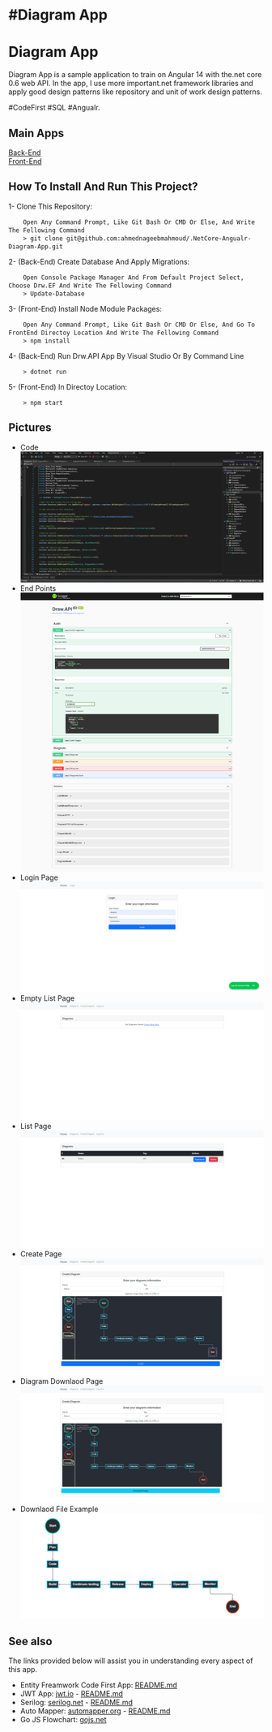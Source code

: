 # #Diagram App

Diagram App
=====
Diagram App is a sample application to train on Angular 14 with the.net core 0.6 web API. In the app, I use more important.net framework libraries and apply good design patterns like repository and unit of work design patterns.

#CodeFirst #SQL #Angualr.

## Main Apps
[Back-End](https://github.com/ahmednageebmahmoud/.NetCore-Angualr-Diagram-App/tree/master/BackEnd) <br>
[Front-End](https://github.com/ahmednageebmahmoud/.NetCore-Angualr-Diagram-App/tree/master/FrontEnd)

How To Install And Run This Project?
-----------------------------------------
1- Clone This Repository:
```
    Open Any Command Prompt, Like Git Bash Or CMD Or Else, And Write The Fellowing Command
    > git clone git@github.com:ahmednageebmahmoud/.NetCore-Angualr-Diagram-App.git
```

2- (Back-End) Create Database And Apply Migrations:
```
    Open Console Package Manager And From Default Project Select, Choose Drw.EF And Write The Fellowing Command
    > Update-Database 
```

3- (Front-End) Install Node Module Packages:
```
    Open Any Command Prompt, Like Git Bash Or CMD Or Else, And Go To FrontEnd Directoy Location And Write The Fellowing Command
    > npm install 
```
 
4- (Back-End) Run Drw.API App By Visual Studio Or By Command Line 
```
    > dotnet run 
```
5- (Front-End) In Directoy Location:
```
    > npm start
```

Pictures
--------------------------------------------------------------------------------
- Code
<br>![EndPoints](https://github.com/ahmednageebmahmoud/.NetCore-Angualr-Diagram-App/blob/master/Documentation/Code.png?raw=true)
- End Points
<br>![EndPoints](https://github.com/ahmednageebmahmoud/.NetCore-Angualr-Diagram-App/blob/master/Documentation/End%20Points.png?raw=true)
- Login Page
<br> ![Login Page](https://github.com/ahmednageebmahmoud/.NetCore-Angualr-Diagram-App/blob/master/Documentation/Login%20Page.png?raw=true)
- Empty List Page
<br> ![Diagram Empty List Page](https://github.com/ahmednageebmahmoud/.NetCore-Angualr-Diagram-App/blob/master/Documentation/Diagram%20List%20Page%20Empty.png?raw=true)
- List Page
<br> ![Diagram List Page](https://github.com/ahmednageebmahmoud/.NetCore-Angualr-Diagram-App/blob/master/Documentation/Diagram%20List%20Page.png?raw=true)
- Create Page
<br> ![Diagram Create Page](https://github.com/ahmednageebmahmoud/.NetCore-Angualr-Diagram-App/blob/master/Documentation/Diagram%20Create%20Page.png?raw=true)
- Diagram Downlaod Page
<br> ![Diagram Downlaod Page](https://github.com/ahmednageebmahmoud/.NetCore-Angualr-Diagram-App/blob/master/Documentation/Diagram%20Downlaod%20Page.png?raw=true)
- Downlaod File Example
<br> ![Downlaod File Example](https://github.com/ahmednageebmahmoud/.NetCore-Angualr-Diagram-App/blob/master/Documentation/Diagram%20Downlaod%20Example.png?raw=true)



See also
--------------------------------------------------------------------------------

The links provided below will assist you in understanding every aspect of this app. 

* Entity Freamwork Code First App: [README.md](https://github.com/ahmednageebmahmoud/LearnNetCoreWepAPI/tree/master/Entity%20Framework)
* JWT App: [jwt.io](https://jwt.io/) - [README.md](https://github.com/ahmednageebmahmoud/LearnNetCoreWepAPI/tree/master/LearnNetCoreWepAPI.Authorization)
* Serilog: [serilog.net](https://serilog.net/) - [README.md](https://github.com/ahmednageebmahmoud/.NetCore-Angualr-Diagram-App/blob/master/SerilogREADME.md) 
* Auto Mapper:  [automapper.org](https://automapper.org/) - [README.md](https://github.com/ahmednageebmahmoud/.NetCore-Angualr-Diagram-App/blob/master/README.md) 
* Go JS Flowchart: [gojs.net](https://gojs.net/latest/samples/flowchart.html)
